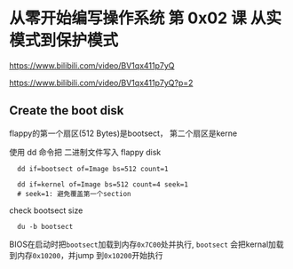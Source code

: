 # 从零开始编写操作系统 第 0x02 课 从实模式到保护模式

https://www.bilibili.com/video/BV1qx411p7yQ

https://www.bilibili.com/video/BV1qx411p7yQ?p=2

## Create the boot disk 

flappy的第一个扇区(512 Bytes)是bootsect， 第二个扇区是kerne

使用 dd 命令把 二进制文件写入 flappy disk
```
  dd if=bootsect of=Image bs=512 count=1
	
  dd if=kernel of=Image bs=512 count=4 seek=1   
  # seek=1: 避免覆盖第一个section
```

check bootsect size
```
  du -b bootsect
```


BIOS在启动时把`bootsect`加载到内存`0x7C00`处并执行, `bootsect` 会把kernal加载到内存`0x10200`，并jump 到`0x10200`开始执行


